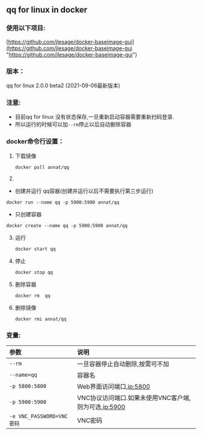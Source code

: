 ## qq for linux in docker

### 使用以下项目:

[https://github.com/jlesage/docker-baseimage-gui](https://github.com/jlesage/docker-baseimage-gui "https://github.com/jlesage/docker-baseimage-gui")                                       


### 版本：

   qq for linux 2.0.0 beta2 (2021-09-06最新版本)

### 注意:

- 目前qq for linux 没有状态保存,一旦重新启动容器需要重新扫码登录.
- 所以运行的时候可以加`--rm`停止以后自动删除容器


### docker命令行设置：

1. 下载镜像

       docker pull annat/qq


2. 
- 创建并运行 qq容器(创建并运行以后不需要执行第三步运行)
 
 `docker run --name qq -p 5900:5900 annat/qq`

- 只创建容器

 `docker create --name qq -p 5900:5900 annat/qq`

3. 运行

       docker start qq

4. 停止

       docker stop qq

5. 删除容器

       docker rm  qq

6. 删除镜像

       docker rmi annat/qq

### 变量:

|参数|说明|
|:-|:-|
| `--rm` | 一旦容器停止自动删除,按需可不加 |
| `--name=qq` |容器名|
| `-p 5800:5800` |Web界面访问端口,[ip:5800](ip:5800)|
| `-p 5900:5900` |VNC协议访问端口.如果未使用VNC客户端,则为可选,[ip:5900](ip:5900)|
| `-e VNC_PASSWORD=VNC密码` |VNC密码|
